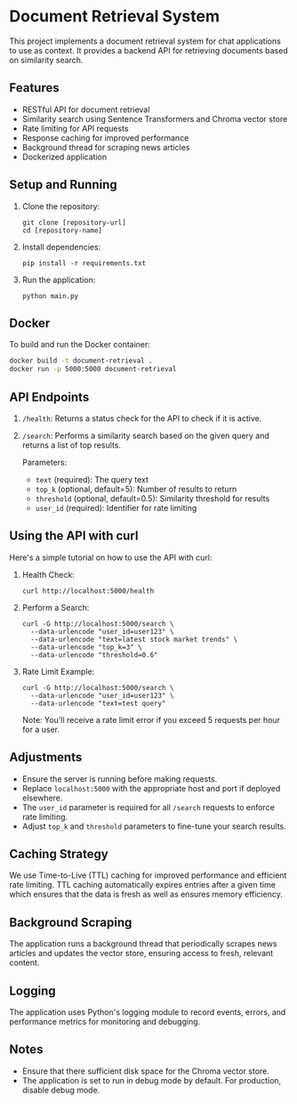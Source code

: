 # Document Retrieval System

This project implements a document retrieval system for chat applications to use as context. It provides a backend API for retrieving documents based on similarity search.

## Features

- RESTful API for document retrieval
- Similarity search using Sentence Transformers and Chroma vector store
- Rate limiting for API requests
- Response caching for improved performance
- Background thread for scraping news articles
- Dockerized application

## Setup and Running

1. Clone the repository:
   ```
   git clone [repository-url]
   cd [repository-name]
   ```

2. Install dependencies:
   ```
   pip install -r requirements.txt
   ```

3. Run the application:
   ```
   python main.py
   ```

## Docker

To build and run the Docker container:

```bash
docker build -t document-retrieval .
docker run -p 5000:5000 document-retrieval
```

## API Endpoints

1. `/health`: Returns a status check for the API to check if it is active.
2. `/search`: Performs a similarity search based on the given query and returns a list of top results.

   Parameters:
   - `text` (required): The query text
   - `top_k` (optional, default=5): Number of results to return
   - `threshold` (optional, default=0.5): Similarity threshold for results
   - `user_id` (required): Identifier for rate limiting

## Using the API with curl

Here's a simple tutorial on how to use the API with curl:

1. Health Check:
   ```
   curl http://localhost:5000/health
   ```

2. Perform a Search:
   ```
   curl -G http://localhost:5000/search \
     --data-urlencode "user_id=user123" \
     --data-urlencode "text=latest stock market trends" \
     --data-urlencode "top_k=3" \
     --data-urlencode "threshold=0.6"
   ```

3. Rate Limit Example:
   ```
   curl -G http://localhost:5000/search \
     --data-urlencode "user_id=user123" \
     --data-urlencode "text=test query"
   ```
   Note: You'll receive a rate limit error if you exceed 5 requests per hour for a user.

## Adjustments

- Ensure the server is running before making requests.
- Replace `localhost:5000` with the appropriate host and port if deployed elsewhere.
- The `user_id` parameter is required for all `/search` requests to enforce rate limiting.
- Adjust `top_k` and `threshold` parameters to fine-tune your search results.

## Caching Strategy

We use Time-to-Live (TTL) caching for improved performance and efficient rate limiting. TTL caching automatically expires entries after a given time which ensures that the data is fresh as well as ensures memory efficiency.

## Background Scraping

The application runs a background thread that periodically scrapes news articles and updates the vector store, ensuring access to fresh, relevant content.

## Logging

The application uses Python's logging module to record events, errors, and performance metrics for monitoring and debugging.

## Notes

- Ensure that there sufficient disk space for the Chroma vector store.
- The application is set to run in debug mode by default. For production, disable debug mode.

